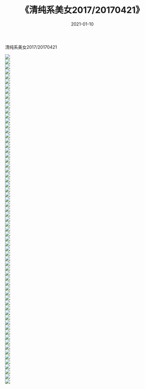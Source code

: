 ﻿---
layout: post
title:  《清纯系美女2017/20170421》
date:   2021-01-10
img: http://img.660000.xyz/Sharelink/清纯系美女/2017/20170421/000.jpg
categories: [美女, 清纯, 唯美]
---

清纯系美女2017/20170421

 ![](http://img.660000.xyz/Sharelink/清纯系美女/2017/20170421/001.png) <br>![](http://img.660000.xyz/Sharelink/清纯系美女/2017/20170421/002.png) <br>![](http://img.660000.xyz/Sharelink/清纯系美女/2017/20170421/003.png) <br>![](http://img.660000.xyz/Sharelink/清纯系美女/2017/20170421/004.png) <br>![](http://img.660000.xyz/Sharelink/清纯系美女/2017/20170421/005.png) <br>![](http://img.660000.xyz/Sharelink/清纯系美女/2017/20170421/006.png) <br>![](http://img.660000.xyz/Sharelink/清纯系美女/2017/20170421/007.png) <br>![](http://img.660000.xyz/Sharelink/清纯系美女/2017/20170421/008.jpg) <br>![](http://img.660000.xyz/Sharelink/清纯系美女/2017/20170421/009.jpg) <br>![](http://img.660000.xyz/Sharelink/清纯系美女/2017/20170421/010.jpg) <br>![](http://img.660000.xyz/Sharelink/清纯系美女/2017/20170421/011.jpg) <br>![](http://img.660000.xyz/Sharelink/清纯系美女/2017/20170421/012.jpg) <br>![](http://img.660000.xyz/Sharelink/清纯系美女/2017/20170421/013.jpg) <br>![](http://img.660000.xyz/Sharelink/清纯系美女/2017/20170421/014.jpg) <br>![](http://img.660000.xyz/Sharelink/清纯系美女/2017/20170421/015.jpg) <br>![](http://img.660000.xyz/Sharelink/清纯系美女/2017/20170421/016.jpg) <br>![](http://img.660000.xyz/Sharelink/清纯系美女/2017/20170421/017.jpg) <br>![](http://img.660000.xyz/Sharelink/清纯系美女/2017/20170421/018.jpg) <br>![](http://img.660000.xyz/Sharelink/清纯系美女/2017/20170421/019.jpg) <br>![](http://img.660000.xyz/Sharelink/清纯系美女/2017/20170421/020.jpg) <br>![](http://img.660000.xyz/Sharelink/清纯系美女/2017/20170421/021.jpg) <br>![](http://img.660000.xyz/Sharelink/清纯系美女/2017/20170421/022.jpg) <br>![](http://img.660000.xyz/Sharelink/清纯系美女/2017/20170421/023.jpg) <br>![](http://img.660000.xyz/Sharelink/清纯系美女/2017/20170421/024.jpg) <br>![](http://img.660000.xyz/Sharelink/清纯系美女/2017/20170421/025.jpg) <br>![](http://img.660000.xyz/Sharelink/清纯系美女/2017/20170421/026.jpg) <br>![](http://img.660000.xyz/Sharelink/清纯系美女/2017/20170421/027.jpg) <br>![](http://img.660000.xyz/Sharelink/清纯系美女/2017/20170421/028.jpg) <br>![](http://img.660000.xyz/Sharelink/清纯系美女/2017/20170421/029.jpg) <br>![](http://img.660000.xyz/Sharelink/清纯系美女/2017/20170421/030.jpg) <br>![](http://img.660000.xyz/Sharelink/清纯系美女/2017/20170421/031.jpg) <br>![](http://img.660000.xyz/Sharelink/清纯系美女/2017/20170421/032.jpg) <br>![](http://img.660000.xyz/Sharelink/清纯系美女/2017/20170421/033.jpg) <br>![](http://img.660000.xyz/Sharelink/清纯系美女/2017/20170421/034.jpg) <br>![](http://img.660000.xyz/Sharelink/清纯系美女/2017/20170421/035.jpg) <br>![](http://img.660000.xyz/Sharelink/清纯系美女/2017/20170421/036.jpg) <br>![](http://img.660000.xyz/Sharelink/清纯系美女/2017/20170421/037.jpg) <br>![](http://img.660000.xyz/Sharelink/清纯系美女/2017/20170421/038.jpg) <br>![](http://img.660000.xyz/Sharelink/清纯系美女/2017/20170421/039.jpg) <br>![](http://img.660000.xyz/Sharelink/清纯系美女/2017/20170421/040.jpg) <br>![](http://img.660000.xyz/Sharelink/清纯系美女/2017/20170421/041.jpg) <br>![](http://img.660000.xyz/Sharelink/清纯系美女/2017/20170421/042.jpg) <br>![](http://img.660000.xyz/Sharelink/清纯系美女/2017/20170421/043.jpg) <br>![](http://img.660000.xyz/Sharelink/清纯系美女/2017/20170421/044.jpg) <br>![](http://img.660000.xyz/Sharelink/清纯系美女/2017/20170421/045.png) <br>![](http://img.660000.xyz/Sharelink/清纯系美女/2017/20170421/046.png) <br>![](http://img.660000.xyz/Sharelink/清纯系美女/2017/20170421/047.png) <br>![](http://img.660000.xyz/Sharelink/清纯系美女/2017/20170421/048.png) <br>![](http://img.660000.xyz/Sharelink/清纯系美女/2017/20170421/049.png) <br>![](http://img.660000.xyz/Sharelink/清纯系美女/2017/20170421/050.png) <br>![](http://img.660000.xyz/Sharelink/清纯系美女/2017/20170421/051.png) <br>![](http://img.660000.xyz/Sharelink/清纯系美女/2017/20170421/052.png) <br>![](http://img.660000.xyz/Sharelink/清纯系美女/2017/20170421/053.png) <br>![](http://img.660000.xyz/Sharelink/清纯系美女/2017/20170421/054.png) <br>![](http://img.660000.xyz/Sharelink/清纯系美女/2017/20170421/055.png) <br>![](http://img.660000.xyz/Sharelink/清纯系美女/2017/20170421/056.png) <br>![](http://img.660000.xyz/Sharelink/清纯系美女/2017/20170421/057.png) <br>![](http://img.660000.xyz/Sharelink/清纯系美女/2017/20170421/058.png) <br>![](http://img.660000.xyz/Sharelink/清纯系美女/2017/20170421/059.png) <br>![](http://img.660000.xyz/Sharelink/清纯系美女/2017/20170421/060.png) <br>![](http://img.660000.xyz/Sharelink/清纯系美女/2017/20170421/061.png) <br>![](http://img.660000.xyz/Sharelink/清纯系美女/2017/20170421/062.png) <br>![](http://img.660000.xyz/Sharelink/清纯系美女/2017/20170421/063.png) <br>![](http://img.660000.xyz/Sharelink/清纯系美女/2017/20170421/064.png) <br>![](http://img.660000.xyz/Sharelink/清纯系美女/2017/20170421/065.png) <br>![](http://img.660000.xyz/Sharelink/清纯系美女/2017/20170421/066.png) <br>![](http://img.660000.xyz/Sharelink/清纯系美女/2017/20170421/067.png) <br>